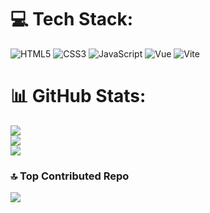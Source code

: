 # 💻 Tech Stack:
![HTML5](https://img.shields.io/badge/html5-%23E34F26.svg?style=for-the-badge&logo=html5&logoColor=white) ![CSS3](https://img.shields.io/badge/css3-%231572B6.svg?style=for-the-badge&logo=css3&logoColor=white) ![JavaScript](https://img.shields.io/badge/javascript-%23323330.svg?style=for-the-badge&logo=javascript&logoColor=%23F7DF1E) ![Vue](https://img.shields.io/badge/vue.js-%2335495e.svg?style=for-the-badge&logo=vue.js&logoColor=%234FC08D) ![Vite](https://img.shields.io/badge/vite-%23646CFF.svg?style=for-the-badge&logo=vite&logoColor=blue)
# 📊 GitHub Stats:
![](https://github-readme-stats.vercel.app/api?username=setyabudipratama&theme=dark&hide_border=false&include_all_commits=false&count_private=false)<br/>
![](https://github-readme-streak-stats.herokuapp.com/?user=setyabudipratama&theme=dark&hide_border=false)<br/>
![](https://github-readme-stats.vercel.app/api/top-langs/?username=setyabudipratama&theme=dark&hide_border=false&include_all_commits=false&count_private=false&layout=compact)

### 🔝 Top Contributed Repo
![](https://github-contributor-stats.vercel.app/api?username=setyabudipratama&limit=5&theme=dark&combine_all_yearly_contributions=true)

<!-- Proudly created with GPRM ( https://gprm.itsvg.in ) -->
